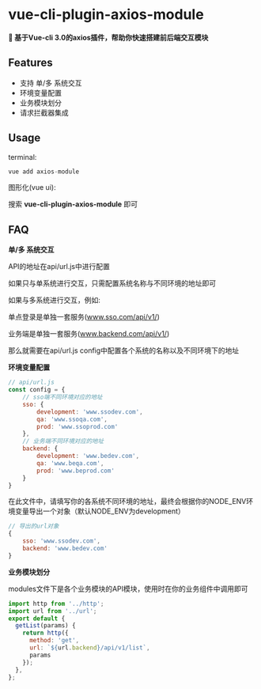 # vue-cli-plugin-axios-module
**:rocket: 基于Vue-cli 3.0的axios插件，帮助你快速搭建前后端交互模块**

## Features
* 支持 单/多 系统交互
* 环境变量配置
* 业务模块划分
* 请求拦截器集成

## Usage
terminal:
```javascript
vue add axios-module
```
图形化(vue ui):

搜索 **vue-cli-plugin-axios-module** 即可

## FAQ
**单/多 系统交互**

API的地址在api/url.js中进行配置

如果只与单系统进行交互，只需配置系统名称与不同环境的地址即可

如果与多系统进行交互，例如:

单点登录是单独一套服务(www.sso.com/api/v1/)

业务端是单独一套服务(www.backend.com/api/v1/)

那么就需要在api/url.js config中配置各个系统的名称以及不同环境下的地址


**环境变量配置**
```javascript
// api/url.js
const config = {
	// sso端不同环境对应的地址
	sso: {
		development: 'www.ssodev.com',
		qa: 'www.ssoqa.com',
		prod: 'www.ssoprod.com'
	},
	// 业务端不同环境对应的地址
	backend: {
		development: 'www.bedev.com',
		qa: 'www.beqa.com',
		prod: 'www.beprod.com'
	}
}
```
在此文件中，请填写你的各系统不同环境的地址，最终会根据你的NODE_ENV环境变量导出一个对象（默认NODE_ENV为development）
```javascript
// 导出的url对象
{
	sso: 'www.ssodev.com',
	backend: 'www.bedev.com'
}
```
**业务模块划分**

modules文件下是各个业务模块的API模块，使用时在你的业务组件中调用即可
```javascript
import http from '../http';
import url from '../url';
export default {
  getList(params) {
    return http({
      method: 'get',
      url: `${url.backend}/api/v1/list`,
      params
    });
  },
};
```




